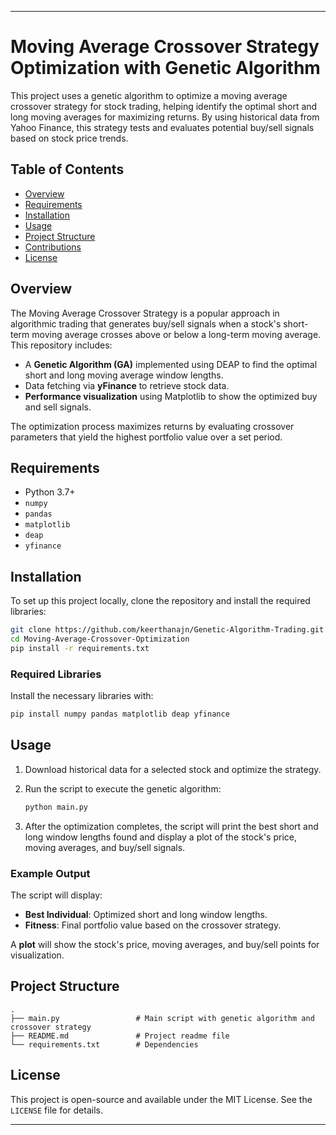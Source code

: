 
---

# Moving Average Crossover Strategy Optimization with Genetic Algorithm

This project uses a genetic algorithm to optimize a moving average crossover strategy for stock trading, helping identify the optimal short and long moving averages for maximizing returns. By using historical data from Yahoo Finance, this strategy tests and evaluates potential buy/sell signals based on stock price trends.

## Table of Contents

- [Overview](#overview)
- [Requirements](#requirements)
- [Installation](#installation)
- [Usage](#usage)
- [Project Structure](#project-structure)
- [Contributions](#contributions)
- [License](#license)

## Overview

The Moving Average Crossover Strategy is a popular approach in algorithmic trading that generates buy/sell signals when a stock's short-term moving average crosses above or below a long-term moving average. This repository includes:

- A **Genetic Algorithm (GA)** implemented using DEAP to find the optimal short and long moving average window lengths.
- Data fetching via **yFinance** to retrieve stock data.
- **Performance visualization** using Matplotlib to show the optimized buy and sell signals.

The optimization process maximizes returns by evaluating crossover parameters that yield the highest portfolio value over a set period.

## Requirements

- Python 3.7+
- `numpy`
- `pandas`
- `matplotlib`
- `deap`
- `yfinance`

## Installation

To set up this project locally, clone the repository and install the required libraries:

```bash
git clone https://github.com/keerthanajn/Genetic-Algorithm-Trading.git
cd Moving-Average-Crossover-Optimization
pip install -r requirements.txt
```

### Required Libraries
Install the necessary libraries with:
```bash
pip install numpy pandas matplotlib deap yfinance
```

## Usage

1. Download historical data for a selected stock and optimize the strategy.

2. Run the script to execute the genetic algorithm:

    ```python
    python main.py
    ```

3. After the optimization completes, the script will print the best short and long window lengths found and display a plot of the stock's price, moving averages, and buy/sell signals.

### Example Output

The script will display:
- **Best Individual**: Optimized short and long window lengths.
- **Fitness**: Final portfolio value based on the crossover strategy.

A **plot** will show the stock's price, moving averages, and buy/sell points for visualization.

## Project Structure

```plaintext
.
├── main.py                 # Main script with genetic algorithm and crossover strategy
├── README.md               # Project readme file
└── requirements.txt        # Dependencies
```


## License

This project is open-source and available under the MIT License. See the `LICENSE` file for details.

---


